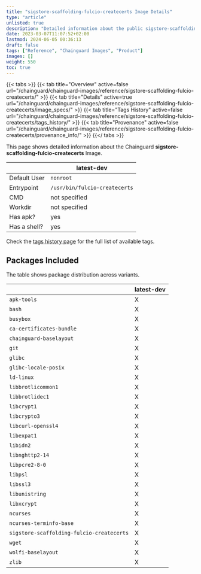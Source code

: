 ```yaml
---
title: "sigstore-scaffolding-fulcio-createcerts Image Details"
type: "article"
unlisted: true
description: "Detailed information about the public sigstore-scaffolding-fulcio-createcerts Chainguard Image."
date: 2023-03-07T11:07:52+02:00
lastmod: 2024-06-05 00:36:13
draft: false
tags: ["Reference", "Chainguard Images", "Product"]
images: []
weight: 550
toc: true
---
```


{{< tabs >}}
{{< tab title="Overview" active=false url="/chainguard/chainguard-images/reference/sigstore-scaffolding-fulcio-createcerts/" >}}
{{< tab title="Details" active=true url="/chainguard/chainguard-images/reference/sigstore-scaffolding-fulcio-createcerts/image_specs/" >}}
{{< tab title="Tags History" active=false url="/chainguard/chainguard-images/reference/sigstore-scaffolding-fulcio-createcerts/tags_history/" >}}
{{< tab title="Provenance" active=false url="/chainguard/chainguard-images/reference/sigstore-scaffolding-fulcio-createcerts/provenance_info/" >}}
{{</ tabs >}}

This page shows detailed information about the Chainguard **sigstore-scaffolding-fulcio-createcerts** Image.

|              | latest-dev                    |
|--------------|-------------------------------|
| Default User | `nonroot`                     |
| Entrypoint   | `/usr/bin/fulcio-createcerts` |
| CMD          | not specified                 |
| Workdir      | not specified                 |
| Has apk?     | yes                           |
| Has a shell? | yes                           |

Check the [tags history page](/chainguard/chainguard-images/reference/sigstore-scaffolding-fulcio-createcerts/tags_history/) for the full list of available tags.

## Packages Included
The table shows package distribution across variants.

|                                           | latest-dev |
|-------------------------------------------|------------|
| `apk-tools`                               | X          |
| `bash`                                    | X          |
| `busybox`                                 | X          |
| `ca-certificates-bundle`                  | X          |
| `chainguard-baselayout`                   | X          |
| `git`                                     | X          |
| `glibc`                                   | X          |
| `glibc-locale-posix`                      | X          |
| `ld-linux`                                | X          |
| `libbrotlicommon1`                        | X          |
| `libbrotlidec1`                           | X          |
| `libcrypt1`                               | X          |
| `libcrypto3`                              | X          |
| `libcurl-openssl4`                        | X          |
| `libexpat1`                               | X          |
| `libidn2`                                 | X          |
| `libnghttp2-14`                           | X          |
| `libpcre2-8-0`                            | X          |
| `libpsl`                                  | X          |
| `libssl3`                                 | X          |
| `libunistring`                            | X          |
| `libxcrypt`                               | X          |
| `ncurses`                                 | X          |
| `ncurses-terminfo-base`                   | X          |
| `sigstore-scaffolding-fulcio-createcerts` | X          |
| `wget`                                    | X          |
| `wolfi-baselayout`                        | X          |
| `zlib`                                    | X          |


